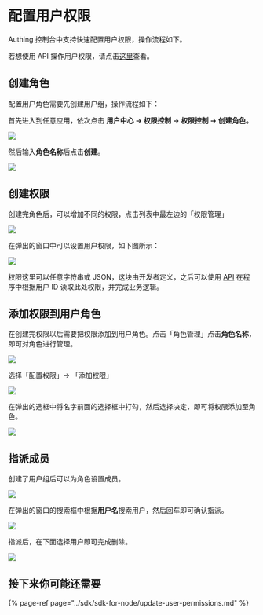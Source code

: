 # 配置用户权限

Authing 控制台中支持快速配置用户权限，操作流程如下。

若想使用 API 操作用户权限，请点击[这里](../sdk/sdk-for-node/rbac.md)查看。

## 创建角色

配置用户角色需要先创建用户组，操作流程如下：

首先进入到任意应用，依次点击 **用户中心 -&gt; 权限控制 -&gt;  权限控制 -&gt; 创建角色。**

![](../.gitbook/assets/image%20%28352%29.png)

然后输入**角色名称**后点击**创建**。

![](../.gitbook/assets/image%20%28588%29.png)

## 创建权限

创建完角色后，可以增加不同的权限，点击列表中最左边的「权限管理」

![](../.gitbook/assets/image%20%28325%29.png)

在弹出的窗口中可以设置用户权限，如下图所示：

![](../.gitbook/assets/image%20%28567%29.png)

权限这里可以任意字符串或 JSON，这块由开发者定义，之后可以使用 [API](../sdk/sdk-for-node/update-user-permissions.md#huo-qu-yong-hu-quan-xian-he-jiao-se) 在程序中根据用户 ID 读取此处权限，并完成业务逻辑。



## 添加权限到用户角色

在创建完权限以后需要把权限添加到用户角色。点击「角色管理」点击**角色名称**，即可对角色进行管理。

![](../.gitbook/assets/image%20%2876%29.png)

 选择「配置权限」-&gt; 「添加权限」

![](../.gitbook/assets/image%20%2816%29.png)

在弹出的选框中将名字前面的选择框中打勾，然后选择决定，即可将权限添加至角色。

![](../.gitbook/assets/image%20%28562%29.png)

## 指派成员

创建了用户组后可以为角色设置成员。

![](../.gitbook/assets/image%20%28264%29.png)

在弹出的窗口的搜索框中根据**用户名**搜索用户，然后回车即可确认指派。

![](../.gitbook/assets/image%20%28423%29.png)

指派后，在下面选择用户即可完成删除。

![](../.gitbook/assets/image%20%28212%29.png)

## 接下来你可能还需要

{% page-ref page="../sdk/sdk-for-node/update-user-permissions.md" %}

